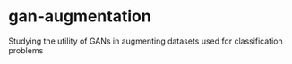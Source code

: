 # gan-augmentation
Studying the utility of GANs in augmenting datasets used for classification problems
